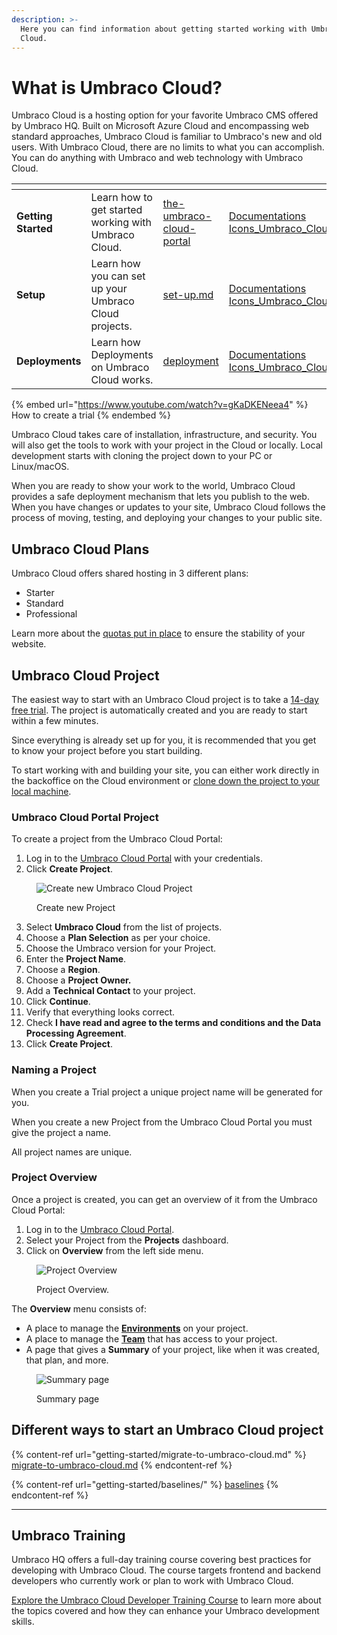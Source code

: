 ```yaml
---
description: >-
  Here you can find information about getting started working with Umbraco
  Cloud.
---
```


# What is Umbraco Cloud?

Umbraco Cloud is a hosting option for your favorite Umbraco CMS offered by Umbraco HQ. Built on Microsoft Azure Cloud and encompassing web standard approaches, Umbraco Cloud is familiar to Umbraco's new and old users. With Umbraco Cloud, there are no limits to what you can accomplish. You can do anything with Umbraco and web technology with Umbraco Cloud.

<table data-view="cards"><thead><tr><th></th><th></th><th data-hidden data-card-target data-type="content-ref"></th><th data-hidden data-card-cover data-type="files"></th></tr></thead><tbody><tr><td><strong>Getting Started</strong></td><td>Learn how to get started working with Umbraco Cloud.</td><td><a href="getting-started/the-umbraco-cloud-portal/">the-umbraco-cloud-portal</a></td><td><a href=".gitbook/assets/Documentations Icons_Umbraco_Cloud_Getting_Started.png">Documentations Icons_Umbraco_Cloud_Getting_Started.png</a></td></tr><tr><td><strong>Setup</strong></td><td>Learn how you can set up your Umbraco Cloud projects.</td><td><a href="set-up/set-up.md">set-up.md</a></td><td><a href=".gitbook/assets/Documentations Icons_Umbraco_Cloud_Setup.png">Documentations Icons_Umbraco_Cloud_Setup.png</a></td></tr><tr><td><strong>Deployments</strong></td><td>Learn how Deployments on Umbraco Cloud works.</td><td><a href="deployment/">deployment</a></td><td><a href=".gitbook/assets/Documentations Icons_Umbraco_Cloud_Deploying.png">Documentations Icons_Umbraco_Cloud_Deploying.png</a></td></tr></tbody></table>

{% embed url="https://www.youtube.com/watch?v=gKaDKENeea4" %}
How to create a trial
{% endembed %}

Umbraco Cloud takes care of installation, infrastructure, and security. You will also get the tools to work with your project in the Cloud or locally. Local development starts with cloning the project down to your PC or Linux/macOS.

When you are ready to show your work to the world, Umbraco Cloud provides a safe deployment mechanism that lets you publish to the web. When you have changes or updates to your site, Umbraco Cloud follows the process of moving, testing, and deploying your changes to your public site.

## Umbraco Cloud Plans

Umbraco Cloud offers shared hosting in 3 different plans:

* Starter
* Standard
* Professional

Learn more about the [quotas put in place](getting-started/umbraco-cloud-plans.md) to ensure the stability of your website.

## Umbraco Cloud Project

The easiest way to start with an Umbraco Cloud project is to take a [14-day free trial](https://try.umbraco.com/cloud). The project is automatically created and you are ready to start within a few minutes.

Since everything is already set up for you, it is recommended that you get to know your project before you start building.

To start working with and building your site, you can either work directly in the backoffice on the Cloud environment or [clone down the project to your local machine](set-up/working-locally.md).

### Umbraco Cloud Portal Project

To create a project from the Umbraco Cloud Portal:

1. Log in to the [Umbraco Cloud Portal](https://www.s1.umbraco.io/projects) with your credentials.
2. Click **Create Project**.

<figure><img src=".gitbook/assets/image (7).png" alt="Create new Umbraco Cloud Project"><figcaption><p>Create new Project</p></figcaption></figure>

3. Select **Umbraco Cloud** from the list of projects.
4. Choose a **Plan Selection** as per your choice.
5. Choose the Umbraco version for your Project.
6. Enter the **Project Name**.
7. Choose a **Region**.
8. Choose a **Project Owner.**
9. Add a **Technical Contact** to your project.
10. Click **Continue**.
11. Verify that everything looks correct.
12. Check **I have read and agree to the terms and conditions and the Data Processing Agreement**.
13. Click **Create Project**.

### Naming a Project

When you create a Trial project a unique project name will be generated for you.

When you create a new Project from the Umbraco Cloud Portal you must give the project a name.

All project names are unique.

### Project Overview

Once a project is created, you can get an overview of it from the Umbraco Cloud Portal:

1. Log in to the [Umbraco Cloud Portal](https://www.s1.umbraco.io/projects).
2. Select your Project from the **Projects** dashboard.
3. Click on **Overview** from the left side menu.

<figure><img src=".gitbook/assets/image (65).png" alt="Project Overview"><figcaption><p>Project Overview.</p></figcaption></figure>

The **Overview** menu consists of:

* A place to manage the [**Environments**](set-up/manage-environments.md) on your project.
* A place to manage the [**Team**](set-up/project-settings/team-members/) that has access to your project.
* A page that gives a **Summary** of your project, like when it was created, that plan, and more.

<figure><img src=".gitbook/assets/image (57).png" alt="Summary page"><figcaption><p>Summary page</p></figcaption></figure>

## Different ways to start an Umbraco Cloud project

{% content-ref url="getting-started/migrate-to-umbraco-cloud.md" %}
[migrate-to-umbraco-cloud.md](getting-started/migrate-to-umbraco-cloud.md)
{% endcontent-ref %}

{% content-ref url="getting-started/baselines/" %}
[baselines](getting-started/baselines/)
{% endcontent-ref %}

***

## Umbraco Training

Umbraco HQ offers a full-day training course covering best practices for developing with Umbraco Cloud. The course targets frontend and backend developers who currently work or plan to work with Umbraco Cloud.

[Explore the Umbraco Cloud Developer Training Course](https://umbraco.com/training/course-details/cloud-developer/) to learn more about the topics covered and how they can enhance your Umbraco development skills.
